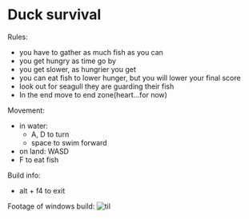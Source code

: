 # Duck survival

Rules:
- you have to gather as much fish as you can
- you get hungry as time go by
- you get slower, as hungrier you get
- you can eat fish to lower hunger, but you will lower your final score
- look out for seagull they are guarding their fish
- In the end move to end zone(heart...for now)

Movement:
- in water:
    - A, D to turn
    - space to swim forward
- on land: WASD
- F to eat fish

Build info:
- alt + f4 to exit


Footage of windows build:
![til](./duck_gameplay_example.gif)
